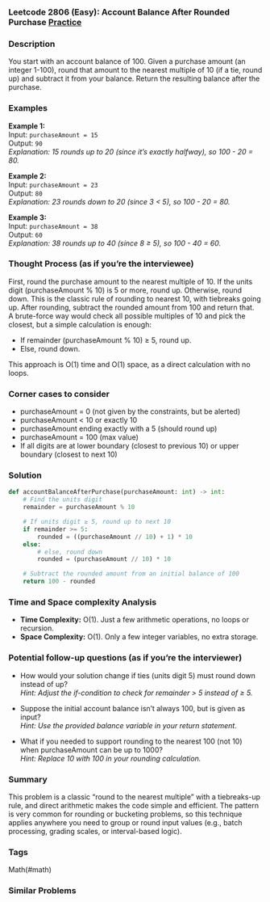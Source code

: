 ### Leetcode 2806 (Easy): Account Balance After Rounded Purchase [Practice](https://leetcode.com/problems/account-balance-after-rounded-purchase)

### Description  
You start with an account balance of 100. Given a purchase amount (an integer 1-100), round that amount to the nearest multiple of 10 (if a tie, round up) and subtract it from your balance. Return the resulting balance after the purchase.

### Examples  

**Example 1:**  
Input: `purchaseAmount = 15`  
Output: `90`  
*Explanation: 15 rounds up to 20 (since it’s exactly halfway), so 100 - 20 = 80.*

**Example 2:**  
Input: `purchaseAmount = 23`  
Output: `80`  
*Explanation: 23 rounds down to 20 (since 3 < 5), so 100 - 20 = 80.*

**Example 3:**  
Input: `purchaseAmount = 38`  
Output: `60`  
*Explanation: 38 rounds up to 40 (since 8 ≥ 5), so 100 - 40 = 60.*

### Thought Process (as if you’re the interviewee)  
First, round the purchase amount to the nearest multiple of 10. If the units digit (purchaseAmount % 10) is 5 or more, round up. Otherwise, round down. This is the classic rule of rounding to nearest 10, with tiebreaks going up. After rounding, subtract the rounded amount from 100 and return that.  
A brute-force way would check all possible multiples of 10 and pick the closest, but a simple calculation is enough:  
- If remainder (purchaseAmount % 10) ≥ 5, round up.  
- Else, round down.

This approach is O(1) time and O(1) space, as a direct calculation with no loops.

### Corner cases to consider  
- purchaseAmount = 0 (not given by the constraints, but be alerted)
- purchaseAmount < 10 or exactly 10
- purchaseAmount ending exactly with a 5 (should round up)
- purchaseAmount = 100 (max value)
- If all digits are at lower boundary (closest to previous 10) or upper boundary (closest to next 10)

### Solution

```python
def accountBalanceAfterPurchase(purchaseAmount: int) -> int:
    # Find the units digit
    remainder = purchaseAmount % 10

    # If units digit ≥ 5, round up to next 10
    if remainder >= 5:
        rounded = ((purchaseAmount // 10) + 1) * 10
    else:
        # else, round down
        rounded = (purchaseAmount // 10) * 10

    # Subtract the rounded amount from an initial balance of 100
    return 100 - rounded
```

### Time and Space complexity Analysis  

- **Time Complexity:** O(1). Just a few arithmetic operations, no loops or recursion.
- **Space Complexity:** O(1). Only a few integer variables, no extra storage.

### Potential follow-up questions (as if you’re the interviewer)  

- How would your solution change if ties (units digit 5) must round down instead of up?  
  *Hint: Adjust the if-condition to check for remainder > 5 instead of ≥ 5.*

- Suppose the initial account balance isn’t always 100, but is given as input?  
  *Hint: Use the provided balance variable in your return statement.*

- What if you needed to support rounding to the nearest 100 (not 10) when purchaseAmount can be up to 1000?  
  *Hint: Replace 10 with 100 in your rounding calculation.*

### Summary
This problem is a classic “round to the nearest multiple” with a tiebreaks-up rule, and direct arithmetic makes the code simple and efficient. The pattern is very common for rounding or bucketing problems, so this technique applies anywhere you need to group or round input values (e.g., batch processing, grading scales, or interval-based logic).

### Tags
Math(#math)

### Similar Problems
